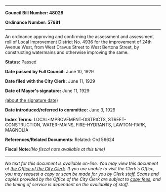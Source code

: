 

********

**Council Bill Number: 48028**
   
**Ordinance Number: 57681**
********

 An ordinance approving and confirming the assessment and assessment roll of Local Improvement District No. 4936 for the improvement of 24th Avenue West, from West Dravus Street to West Bertona Street, by constructing watermains and otherwise improving the same.

**Status:** Passed
   
**Date passed by Full Council:** June 10, 1929
   
**Date filed with the City Clerk:** June 11, 1929
   
**Date of Mayor's signature:** June 11, 1929
   
[(about the signature date)](/~public/approvaldate.htm)
   
   
   
**Date introduced/referred to committee:** June 3, 1929
   
   
**Index Terms:** LOCAL-IMPROVEMENT-DISTRICTS, STREET-CONSTRUCTION, WATER-MAINS, FIRE-HYDRANTS, LAWTON-PARK, MAGNOLIA

**References/Related Documents:** Related: Ord 56624

**Fiscal Note:**_(No fiscal note available at this time)_
********

_No text for this document is available on-line. You may view this document at [the Office of the City Clerk](http://www.seattle.gov/leg/clerk/contactUs.htm). If you are unable to visit the Clerk's Office, you may request a copy or scan be made for you by Clerk staff. Scans and copies provided by the Office of the City Clerk are subject to [copy fees](http://clerk.seattle.gov/~public/clerkfees.htm), and the timing of service is dependent on the availability of staff._

